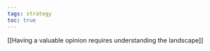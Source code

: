 ```yaml
---
tags: strategy 
toc: true
---
```


[[Having a valuable opinion requires understanding the landscape]]
